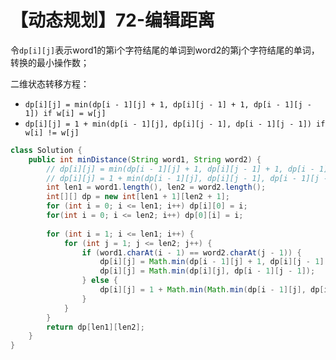 # 【动态规划】72-编辑距离

令`dp[i][j]`表示word1的第i个字符结尾的单词到word2的第j个字符结尾的单词，转换的最小操作数；

二维状态转移方程：

- `dp[i][j] = min(dp[i - 1][j] + 1, dp[i][j - 1] + 1, dp[i - 1][j - 1]) if w[i] = w[j]`
- `dp[i][j] = 1 + min(dp[i - 1][j], dp[i][j - 1], dp[i - 1][j - 1]) if w[i] != w[j]`

```java
class Solution {
    public int minDistance(String word1, String word2) {
        // dp[i][j] = min(dp[i - 1][j] + 1, dp[i][j - 1] + 1, dp[i - 1][j - 1]) w[i] = w[j]
        // dp[i][j] = 1 + min(dp[i - 1][j], dp[i][j - 1], dp[i - 1][j - 1]) w[i] != w[j]
        int len1 = word1.length(), len2 = word2.length();
        int[][] dp = new int[len1 + 1][len2 + 1];
        for (int i = 0; i <= len1; i++) dp[i][0] = i;
        for(int i = 0; i <= len2; i++) dp[0][i] = i;
        
        for (int i = 1; i <= len1; i++) {
            for (int j = 1; j <= len2; j++) {
                if (word1.charAt(i - 1) == word2.charAt(j - 1)) {
                    dp[i][j] = Math.min(dp[i - 1][j] + 1, dp[i][j - 1] + 1);
                    dp[i][j] = Math.min(dp[i][j], dp[i - 1][j - 1]);
                } else {
                    dp[i][j] = 1 + Math.min(Math.min(dp[i - 1][j], dp[i][j - 1]), dp[i - 1][j - 1]);
                }
            }
        }
        return dp[len1][len2];
    }
}
```

